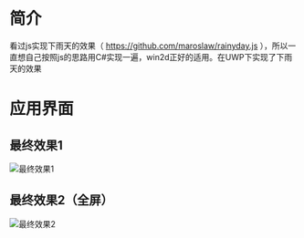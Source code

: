 # 简介
看过js实现下雨天的效果（ https://github.com/maroslaw/rainyday.js ），所以一直想自己按照js的思路用C#实现一遍，win2d正好的适用。在UWP下实现了下雨天的效果

# 应用界面
## 最终效果1
![最终效果1](http://images2015.cnblogs.com/blog/672824/201601/672824-20160123163025812-1237951025.gif )
## 最终效果2（全屏）
![最终效果2](http://images2015.cnblogs.com/blog/672824/201601/672824-20160123163144562-1116085877.gif )
